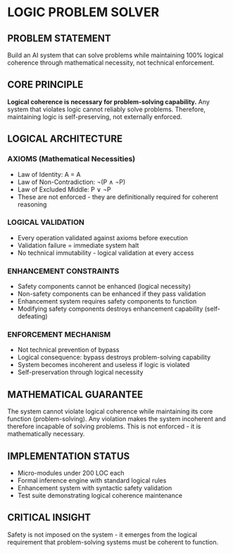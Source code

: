 # LOGIC PROBLEM SOLVER

## PROBLEM STATEMENT
Build an AI system that can solve problems while maintaining 100% logical coherence through mathematical necessity, not technical enforcement.

## CORE PRINCIPLE
**Logical coherence is necessary for problem-solving capability.**
Any system that violates logic cannot reliably solve problems.
Therefore, maintaining logic is self-preserving, not externally enforced.

## LOGICAL ARCHITECTURE

### AXIOMS (Mathematical Necessities)
- Law of Identity: A = A
- Law of Non-Contradiction: ¬(P ∧ ¬P)  
- Law of Excluded Middle: P ∨ ¬P
- These are not enforced - they are definitionally required for coherent reasoning

### LOGICAL VALIDATION
- Every operation validated against axioms before execution
- Validation failure = immediate system halt
- No technical immutability - logical validation at every access

### ENHANCEMENT CONSTRAINTS
- Safety components cannot be enhanced (logical necessity)
- Non-safety components can be enhanced if they pass validation
- Enhancement system requires safety components to function
- Modifying safety components destroys enhancement capability (self-defeating)

### ENFORCEMENT MECHANISM
- Not technical prevention of bypass
- Logical consequence: bypass destroys problem-solving capability
- System becomes incoherent and useless if logic is violated
- Self-preservation through logical necessity

## MATHEMATICAL GUARANTEE
The system cannot violate logical coherence while maintaining its core function (problem-solving).
Any violation makes the system incoherent and therefore incapable of solving problems.
This is not enforced - it is mathematically necessary.

## IMPLEMENTATION STATUS
- Micro-modules under 200 LOC each
- Formal inference engine with standard logical rules
- Enhancement system with syntactic safety validation
- Test suite demonstrating logical coherence maintenance

## CRITICAL INSIGHT
Safety is not imposed on the system - it emerges from the logical requirement that problem-solving systems must be coherent to function.